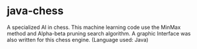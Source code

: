 # java-chess

A specialized AI in chess. This machine learning code use the MinMax method and Alpha-beta pruning search algorithm. A graphic Interface was also written for this chess engine. (Language used: Java)
